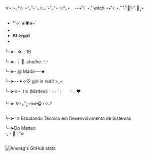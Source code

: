 ✮⋆˙⋆｡°✩ ⋆⁺｡˚⋆˙‧₊✩₊‧˙⋆˚｡⁺⋆ ✩°｡⋆
⠀-⋆⭒˚☾⋆.˚ witch ⋆⭒˚☾⋆.˚
˚˖𓍢ִ໋🌷͙֒✧˚.🎀༘⋆

-  °`⟡ ִ ࣪✮🕷✮⋆˙
-  
-  𝐒𝐭✰𝐫𝐠𝐢𝐫𝐥
-  
╰┈➤-  ☆﹕16




╰┈➤-  ┊ 🎸 .she/he .ᐟ.ᐟ




╰┈➤- @ Ma4x──★ 




╰┈➤-⋆✦⊹♡ girl in red!! >_<




╰┈➤✮⋆˙ I 𖹭 (Matteo):¨ ·.· ¨:
⠀               ⠀`· . ♥︎



ִ╰┈➤ ࣪𖤐⋆｡˚༘⋆𖦹✮🎧⋆✧˖°



╰┈➤ᶻ 𝗓  Estudando Técnico em Desenvolvimento de Sistemas 

 ╰┈➤Do Matteo     
 ‧₊ ᵎᵎ 🍒 ⋅ ˚✮

<img align="center" alt="" src="https://github.com/user-attachments/assets/4392135d-4ace-4591-ac1f-2254c3efa2f1">




















  ![Anurag's GitHub stats](https://github-readme-stats.vercel.app/api?username=anuraghazra&show_icons=true&theme=dracula)




